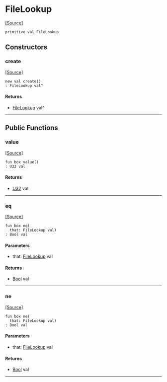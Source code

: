 # FileLookup
<span class="source-link">[[Source]](src/files/file_caps.md#L15)</span>
```pony
primitive val FileLookup
```

## Constructors

### create
<span class="source-link">[[Source]](src/files/file_caps.md#L15)</span>


```pony
new val create()
: FileLookup val^
```

#### Returns

* [FileLookup](files-FileLookup.md) val^

---

## Public Functions

### value
<span class="source-link">[[Source]](src/files/file_caps.md#L16)</span>


```pony
fun box value()
: U32 val
```

#### Returns

* [U32](builtin-U32.md) val

---

### eq
<span class="source-link">[[Source]](src/files/file_caps.md#L16)</span>


```pony
fun box eq(
  that: FileLookup val)
: Bool val
```
#### Parameters

*   that: [FileLookup](files-FileLookup.md) val

#### Returns

* [Bool](builtin-Bool.md) val

---

### ne
<span class="source-link">[[Source]](src/files/file_caps.md#L16)</span>


```pony
fun box ne(
  that: FileLookup val)
: Bool val
```
#### Parameters

*   that: [FileLookup](files-FileLookup.md) val

#### Returns

* [Bool](builtin-Bool.md) val

---

